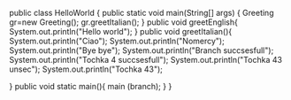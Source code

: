 
public class HelloWorld
{
public static void main(String[] args) {
Greeting gr=new Greeting();
gr.greetItalian();
}
public void greetEnglish{
System.out.println("Hello world");
}
public void greetItalian(){
System.out.println("Ciao");
System.out.println("Nomercy");
System.out.println("Bye bye");
System.out.println("Branch succsesfull");
System.out.println("Tochka 4 succsesfull");
System.out.println("Tochka 43 unsec");
System.out.println("Tochka 43");


}
public void static main(){
main (branch);
}
}